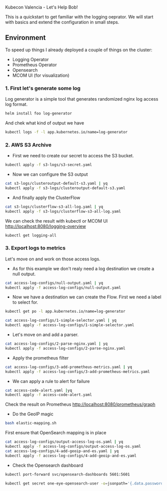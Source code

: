 Kubecon Valencia - Let's Help Bob!

This is a quickstart to get familiar with the logging oeprator. We will start with basics and extend the configuration in small steps.

## Environment

To speed up things I already deployed a couple of things on the cluster:
- Logging Operator
- Prometheus Operator
- Opensearch
- MCOM UI (for visualization)

### 1. First let's generate some log

Log generator is a simple tool that generates randomized nginx log access log format.

```bash
helm install foo log-generator
```

And chek what kind of output we have
```bash
kubectl logs -f -l app.kubernetes.io/name=log-generator
```

### 2. AWS S3 Archive

- First we need to create our secret to access the S3 bucket.

```bash
kubectl apply -f s3-logs/s3-secret.yaml
```

- Now we can configure the S3 output

```bash
cat s3-logs/clusteroutput-default-s3.yaml | yq
kubectl apply -f s3-logs/clusteroutput-default-s3.yaml
```

- And finally apply the ClusterFlow

```bash
cat s3-logs/clusterflow-s3-all-log.yaml | yq
kubectl apply -f s3-logs/clusterflow-s3-all-log.yaml
```

We can check the result with kubectl or MCOM UI
[http://localhost:8080/logging-overview](http://localhost:8080/logging-overview)
```bash
kubectl get logging-all
```

### 3. Export logs to metrics

Let's move on and work on those access logs.

- As for this example we don't realy need a log destination we create a null output.

```bash
cat access-log-configs/null-output.yaml | yq
kubectl apply -f access-log-configs/null-output.yaml
```

- Now we have a destination we can create the Flow. First we need a label to select for.

```bash
kubectl get po -l app.kubernetes.io/name=log-generator
```

```bash
cat access-log-configs/1-simple-selector.yaml | yq
kubectl apply -f access-log-configs/1-simple-selector.yaml
```

- Let's move on and add a parser.

```bash
cat access-log-configs/2-parse-nginx.yaml | yq
kubectl apply -f access-log-configs/2-parse-nginx.yaml
```

- Apply the prometheus filter
```bash
cat access-log-configs/3-add-prometheus-metrics.yaml | yq
kubectl apply -f access-log-configs/3-add-prometheus-metrics.yaml
```

- We can apply a rule to alert for failure
```bash
cat access-code-alert.yaml |yq
kubectl apply -f access-code-alert.yaml
```

Check the result on Prometheus
[http://localhost:8080/prometheus/graph](http://localhost:8080/prometheus/graph)

-  Do the GeoIP magic
```bash
bash elastic-mapping.sh
```


First ensure that OpenSearch mapping is in place

```bash
cat access-log-configs/output-access-log-os.yaml | yq
kubectl apply -f access-log-configs/output-access-log-os.yaml
cat access-log-configs/4-add-geoip-and-es.yaml | yq
kubectl apply -f access-log-configs/4-add-geoip-and-es.yaml
```

- Check the Opensearch dashboard
```bash
kubectl port-forward svc/opensearch-dashboards 5601:5601
```

```bash
kubectl get secret one-eye-opensearch-user -o=jsonpath='{.data.password}'|base64 -D | pbcopy
```